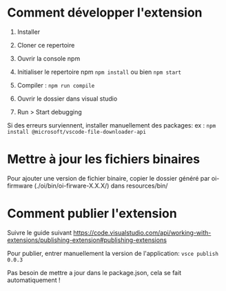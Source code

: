 # Comment développer l'extension

1. Installer 

1. Cloner ce repertoire
1. Ouvrir la console npm
1. Initialiser le repertoire npm `npm install` ou bien `npm start`
1. Compiler : `npm run compile`
1. Ouvrir le dossier dans visual studio
1. Run > Start debugging

Si des erreurs surviennent, installer manuellement des packages: ex : `npm install @microsoft/vscode-file-downloader-api`

# Mettre à jour les fichiers binaires

Pour ajouter une version de fichier binaire, copier le dossier généré par oi-firmware (./oi/bin/oi-firware-X.X.X/) dans resources/bin/

# Comment publier l'extension

Suivre le guide suivant https://code.visualstudio.com/api/working-with-extensions/publishing-extension#publishing-extensions

Pour publier, entrer manuellement la version de l'application: `vsce publish 0.0.3`

Pas besoin de mettre a jour dans le package.json, cela se fait automatiquement ! 